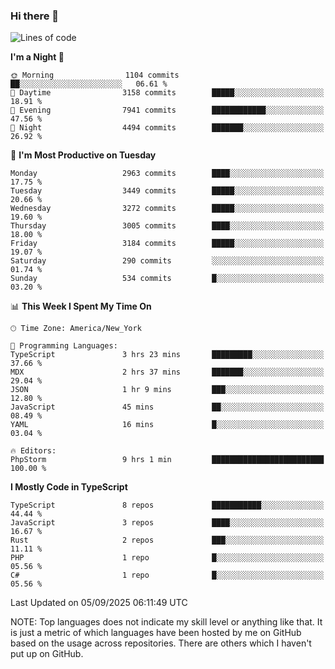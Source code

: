 ### Hi there 👋

<!--
**LynxJinxxy/LynxJinxxy** is a ✨ _special_ ✨ repository because its `README.md` (this file) appears on your GitHub profile.

Here are some ideas to get you started:

- 🔭 I’m currently working on ...
- 🌱 I’m currently learning ...
- 👯 I’m looking to collaborate on ...
- 🤔 I’m looking for help with ...
- 💬 Ask me about ...
- 📫 How to reach me: ...
- 😄 Pronouns: ...
- ⚡ Fun fact: ...
-->

<!--START_SECTION:waka-->
![Lines of code](https://img.shields.io/badge/From%20Hello%20World%20I%27ve%20Written-25.1%20million%20lines%20of%20code-blue)

**I'm a Night 🦉** 

```text
🌞 Morning                1104 commits        ██░░░░░░░░░░░░░░░░░░░░░░░   06.61 % 
🌆 Daytime                3158 commits        █████░░░░░░░░░░░░░░░░░░░░   18.91 % 
🌃 Evening                7941 commits        ████████████░░░░░░░░░░░░░   47.56 % 
🌙 Night                  4494 commits        ███████░░░░░░░░░░░░░░░░░░   26.92 % 
```
📅 **I'm Most Productive on Tuesday** 

```text
Monday                   2963 commits        ████░░░░░░░░░░░░░░░░░░░░░   17.75 % 
Tuesday                  3449 commits        █████░░░░░░░░░░░░░░░░░░░░   20.66 % 
Wednesday                3272 commits        █████░░░░░░░░░░░░░░░░░░░░   19.60 % 
Thursday                 3005 commits        ████░░░░░░░░░░░░░░░░░░░░░   18.00 % 
Friday                   3184 commits        █████░░░░░░░░░░░░░░░░░░░░   19.07 % 
Saturday                 290 commits         ░░░░░░░░░░░░░░░░░░░░░░░░░   01.74 % 
Sunday                   534 commits         █░░░░░░░░░░░░░░░░░░░░░░░░   03.20 % 
```


📊 **This Week I Spent My Time On** 

```text
🕑︎ Time Zone: America/New_York

💬 Programming Languages: 
TypeScript               3 hrs 23 mins       █████████░░░░░░░░░░░░░░░░   37.66 % 
MDX                      2 hrs 37 mins       ███████░░░░░░░░░░░░░░░░░░   29.04 % 
JSON                     1 hr 9 mins         ███░░░░░░░░░░░░░░░░░░░░░░   12.80 % 
JavaScript               45 mins             ██░░░░░░░░░░░░░░░░░░░░░░░   08.49 % 
YAML                     16 mins             █░░░░░░░░░░░░░░░░░░░░░░░░   03.04 % 

🔥 Editors: 
PhpStorm                 9 hrs 1 min         █████████████████████████   100.00 % 
```

**I Mostly Code in TypeScript** 

```text
TypeScript               8 repos             ███████████░░░░░░░░░░░░░░   44.44 % 
JavaScript               3 repos             ████░░░░░░░░░░░░░░░░░░░░░   16.67 % 
Rust                     2 repos             ███░░░░░░░░░░░░░░░░░░░░░░   11.11 % 
PHP                      1 repo              █░░░░░░░░░░░░░░░░░░░░░░░░   05.56 % 
C#                       1 repo              █░░░░░░░░░░░░░░░░░░░░░░░░   05.56 % 
```




 Last Updated on 05/09/2025 06:11:49 UTC
<!--END_SECTION:waka-->
NOTE: Top languages does not indicate my skill level or anything like that. It is just a metric of which languages have been hosted by me on GitHub based on the usage across repositories. There are others which I haven't put up on GitHub.

